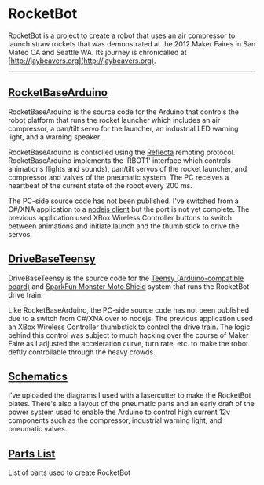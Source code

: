 # RocketBot #

RocketBot is a project to create a robot that uses an air compressor to launch straw rockets that was demonstrated at the 2012 Maker Faires in San Mateo CA and Seattle WA.  Its journey is chronicalled at [http://jaybeavers.org](http://jaybeavers.org).

----------

## [RocketBaseArduino](https://github.com/JayBeavers/RocketBot/tree/master/RocketBaseArduino) ##

RocketBaseArduino is the source code for the Arduino that controls the robot platform that runs the rocket launcher which includes an air compressor, a pan/tilt servo for the launcher, an industrial LED warning light, and a warning speaker.

RocketBaseArduino is controlled using the [Reflecta](https://github.com/JayBeavers/Reflecta) remoting protocol.  RocketBaseArduino implements the 'RBOT1' interface which controls animations (lights and sounds), pan/tilt servos of the rocket launcher, and compressor and valves of the pneumatic system.  The PC receives a heartbeat of the current state of the robot every 200 ms.

The PC-side source code has not been published.  I've switched from a C#/XNA application to a [nodejs client](https://github.com/JayBeavers/Reflecta/tree/master/NodeClient) but the port is not yet complete.  The previous application used XBox Wireless Controller buttons to switch between animations and initiate launch and the thumb stick to drive the servos.

## [DriveBaseTeensy](https://github.com/JayBeavers/RocketBot/tree/master/DriveBaseTeensy) ##

DriveBaseTeensy is the source code for the [Teensy (Arduino-compatible board)](http://www.pjrc.com/teensy/) and [SparkFun Monster Moto Shield](https://www.sparkfun.com/products/10182) system that runs the RocketBot drive train.

Like RocketBaseArduino, the PC-side source code has not been published due to a switch from C#/XNA over to nodejs.  The previous application used an XBox Wireless Controller thumbstick to control the drive train.  The logic behind this control was subject to much hacking over the course of Maker Faire as I adjusted the acceleration curve, turn rate, etc. to make the robot deftly controllable through the heavy crowds.

## [Schematics](https://github.com/JayBeavers/RocketBot/tree/master/Schematics) ##

I've uploaded the diagrams I used with a lasercutter to make the RocketBot plates.  There's also a layout of the pneumatic parts and an early draft of the power system used to enable the Arduino to control high current 12v components such as the compressor, industrial warning light, and pneumatic valves.

## [Parts List](https://github.com/JayBeavers/RocketBot/blob/master/PartsList.md) ##

List of parts used to create RocketBot